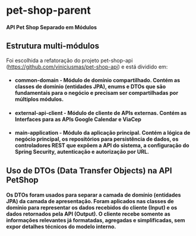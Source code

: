 # pet-shop-parent
#### API Pet Shop Separado em Módulos

## Estrutura multi-módulos

Foi escolhida a refatoração do projeto pet-shop-api (https://github.com/viniciusmas/pet-shop-api) e está dividido em:

* #### common-domain - Módulo de domínio compartilhado. Contém as classes de domínio (entidades JPA), enums e DTOs que são fundamentais para o negócio e precisam ser compartilhadas por múltiplos módulos.


* #### external-api-client - Módulo de cliente de APIs externas. Contém as Interfaces para as APIs Google Calendar e ViaCep


* #### main-application - Módulo da aplicação principal. Contém a lógica de negócio principal, os repositórios para persistência de dados, os controladores REST que expõem a API do sistema, a configuração do Spring Security, autenticação e autorização por URL.

## Uso de DTOs (Data Transfer Objects) na API PetShop

#### Os DTOs foram usados para separar a camada de domínio (entidades JPA) da camada de apresentação. Foram aplicados nas classes de domínio para representar os dados recebidos do cliente (Input) e os dados retornados pela API (Output). O cliente recebe somente as informações relevantes já formatadas, agregadas e simplificadas, sem expor detalhes técnicos do modelo interno.